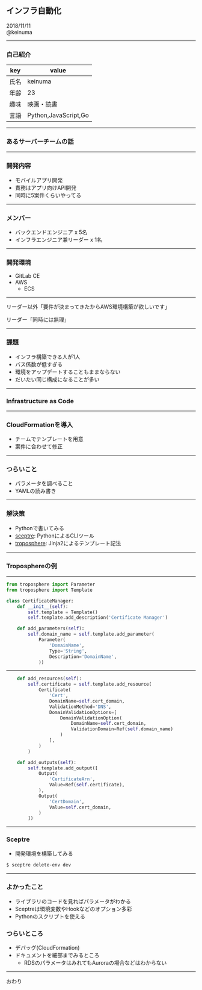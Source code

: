 ## インフラ自動化

2018/11/11  
@keinuma

---

### 自己紹介

| key | value |
| --- | --- |
| 氏名 | keinuma |
| 年齢 | 23 |
| 趣味 | 映画・読書 |
| 言語 | Python,JavaScript,Go |

---

### あるサーバーチームの話

---

### 開発内容
- モバイルアプリ開発
- 責務はアプリ向けAPI開発
- 同時に5案件くらいやってる

---

### メンバー
- バックエンドエンジニア x 5名
- インフラエンジニア兼リーダー x 1名

---

### 開発環境
- GitLab CE
- AWS
  - ECS

---

リーダー以外「要件が決まってきたからAWS環境構築が欲しいです」  
  
リーダー「同時には無理」

---

### 課題
- インフラ構築できる人が1人
- バス係数が低すぎる 
- 環境をアップデートすることもままならない
- だいたい同じ構成になることが多い

---

### Infrastructure as Code

---

### CloudFormationを導入
- チームでテンプレートを用意
- 案件に合わせて修正

---

### つらいこと
- パラメータを調べること
- YAMLの読み書き

---

### 解決策
- Pythonで書いてみる
- [sceptre](https://github.com/cloudreach/sceptre): PythonによるCLIツール
- [troposphere](https://github.com/cloudtools/troposphere): Jinja2によるテンプレート記法

---

### Troposphereの例

---

```python
from troposphere import Parameter
from troposphere import Template

class CertificateManager:
    def __init__(self):
        self.template = Template()
        self.template.add_description('Certificate Manager')

    def add_parameters(self):
        self.domain_name = self.template.add_parameter(
            Parameter(
                'DomainName',
                Type='String',
                Description='DomainName',
            ))
```

---

```python
    def add_resources(self):
        self.certificate = self.template.add_resource(
            Certificate(
                'Cert',
                DomainName=self.cert_domain,
                ValidationMethod='DNS',
                DomainValidationOptions=[
                    DomainValidationOption(
                        DomainName=self.cert_domain,
                        ValidationDomain=Ref(self.domain_name)
                    )
                ],
            )
        )

    def add_outputs(self):
        self.template.add_output([
            Output(
                'CertificateArn',
                Value=Ref(self.certificate),
            ),
            Output(
                'CertDomain',
                Value=self.cert_domain,
            )
        ])

```

---

### Sceptre
- 開発環境を構築してみる

```bash
$ sceptre delete-env dev
```

---

### よかったこと
- ライブラリのコードを見ればパラメータがわかる
- Sceptreは環境変数やHookなどのオプション多彩
- Pythonのスクリプトを使える

### つらいところ
- デバッグ(CloudFormation)
- ドキュメントを細部までみるところ
  - RDSのパラメータはみれてもAuroraの場合などはわからない

---

おわり

